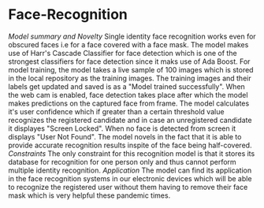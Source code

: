 # Face-Recognition
*Model summary and Novelty*
Single identity face recognition works even for obscured faces i.e for a face covered with a face mask. The model makes use of Harr's Cascade Classifier for face detection which is one of the strongest classifiers for face detection since it maks use of Ada Boost. For model training, the model takes a live sample of 100 images which is stored in the local repository as the training images. The training images and their labels get updated and saved is as a "Model trained successfully". When the web cam is enabled, face detection takes place after which the model makes predictions on the captured face from frame. The model calculates it's user confidence which if greater than a certain threshold value recognizes the registered candidate and in case an unregistered candidate it displayes "Screen Locked". When no face is detected from screen it displays "User Not Found".
  The model novels in the fact that it is able to provide accurate recognition results inspite of the face being half-covered.
*Constraints*
The only constraint for this recognition model is that it stores its database for recognition for one person only and thus cannot perform  multiple identity recognition.
*Application*
The model can find its application in the face recognition systems in our electronic devices which will be able to recognize the registered user without them having to remove their face mask which is very helpful these pandemic times.









